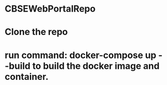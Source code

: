 # CBSEWebPortalRepo

# Clone the repo
# run command: docker-compose up --build to build the docker image and container.
